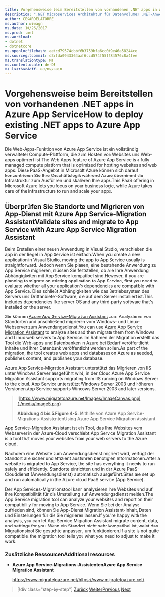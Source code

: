 ```yaml
---
title: Vorgehensweise beim Bereitstellen von vorhandenen .NET apps in Azure App Service
description: ".NET Microservices Architektur für Datenvolumes .NET-Anwendungen | Vorgehensweise beim Bereitstellen von vorhandenen .NET apps in Azure App Service"
author: CESARDELATORRE
ms.author: wiwagn
ms.date: 10/26/2017
ms.prod: .net
ms.workload:
- dotnet
- dotnetcore
ms.openlocfilehash: aefcd79574cbbf6b3759bfa6cc0f9e46a58244ce
ms.sourcegitcommit: d3cfda0943364aaf6ccd574f55f584576c8a4fee
ms.translationtype: MT
ms.contentlocale: de-DE
ms.lasthandoff: 03/08/2018
---
```

# <a name="how-to-deploy-existing-net-apps-to-azure-app-service"></a><span data-ttu-id="e5f59-103">Vorgehensweise beim Bereitstellen von vorhandenen .NET apps in Azure App Service</span><span class="sxs-lookup"><span data-stu-id="e5f59-103">How to deploy existing .NET apps to Azure App Service</span></span> 

<span data-ttu-id="e5f59-104">Die Web-Apps-Funktion von Azure App Service ist ein vollständig verwalteter Compute-Plattform, die zum Hosten von Websites und Web-apps optimiert ist.</span><span class="sxs-lookup"><span data-stu-id="e5f59-104">The Web Apps feature of Azure App Service is a fully managed compute platform that is optimized for hosting websites and web apps.</span></span> <span data-ttu-id="e5f59-105">Diese PaaS-Angebot in Microsoft Azure können sich darauf konzentrieren Sie Ihre Geschäftslogik während Azure übernimmt die Infrastruktur zum Ausführen und skalieren Ihre apps.</span><span class="sxs-lookup"><span data-stu-id="e5f59-105">This PaaS offering in Microsoft Azure lets you focus on your business logic, while Azure takes care of the infrastructure to run and scale your apps.</span></span>

## <a name="validate-sites-and-migrate-to-app-service-with-azure-app-service-migration-assistant"></a><span data-ttu-id="e5f59-106">Überprüfen Sie Standorte und Migrieren von App-Dienst mit Azure App Service-Migration Assistant</span><span class="sxs-lookup"><span data-stu-id="e5f59-106">Validate sites and migrate to App Service with Azure App Service Migration Assistant</span></span>

<span data-ttu-id="e5f59-107">Beim Erstellen einer neuen Anwendung in Visual Studio, verschieben die app in der Regel in App Service ist einfach.</span><span class="sxs-lookup"><span data-stu-id="e5f59-107">When you create a new application in Visual Studio, moving the app to App Service usually is straightforward.</span></span> <span data-ttu-id="e5f59-108">Jedoch wenn Sie planen, eine bestehende Anwendung zu App Service migrieren, müssen Sie feststellen, ob alle Ihre Anwendung Abhängigkeiten mit App Service kompatibel sind.</span><span class="sxs-lookup"><span data-stu-id="e5f59-108">However, if you are planning to migrate an existing application to App Service, first you need to evaluate whether all your application's dependencies are compatible with App Service.</span></span> <span data-ttu-id="e5f59-109">Dies schließt Abhängigkeiten wie das Betriebssystem des Servers und Drittanbieter-Software, die auf dem Server installiert ist.</span><span class="sxs-lookup"><span data-stu-id="e5f59-109">This includes dependencies like server OS and any third-party software that's installed on the server.</span></span>

<span data-ttu-id="e5f59-110">Sie können [Azure App Service-Migration Assistant](https://www.migratetoazure.net/) zum Analysieren von Standorten und anschließend migrieren vom Windows- und Linux-Webserver zum Anwendungsdienst.</span><span class="sxs-lookup"><span data-stu-id="e5f59-110">You can use [Azure App Service Migration Assistant](https://www.migratetoazure.net/) to analyze sites and then migrate them from Windows and Linux web servers to App Service.</span></span> <span data-ttu-id="e5f59-111">Im Rahmen der Migration erstellt das Tool die Web-apps und Datenbanken in Azure bei Bedarf veröffentlicht Inhalte und Ihrer Datenbank veröffentlicht werden sollen.</span><span class="sxs-lookup"><span data-stu-id="e5f59-111">As part of the migration, the tool creates web apps and databases on Azure as needed, publishes content, and publishes your database.</span></span>

<span data-ttu-id="e5f59-112">Azure App Service-Migration Assistant unterstützt das Migrieren von IIS unter Windows Server ausgeführt wird, in der Cloud.</span><span class="sxs-lookup"><span data-stu-id="e5f59-112">Azure App Service Migration Assistant supports migrating from IIS running on Windows Server to the cloud.</span></span> <span data-ttu-id="e5f59-113">App Service unterstützt Windows Server 2003 und höheren Versionen.</span><span class="sxs-lookup"><span data-stu-id="e5f59-113">App Service supports Windows Server 2003 and later versions.</span></span>

> ![https://www.migratetoazure.net/Images/ImageCanvas.png](./media/image5.png)
>
> <span data-ttu-id="e5f59-115">**Abbildung 4 bis 5.**</span><span class="sxs-lookup"><span data-stu-id="e5f59-115">**Figure 4-5.**</span></span> <span data-ttu-id="e5f59-116">Mithilfe von Azure App Service-Migrations-Assistenten</span><span class="sxs-lookup"><span data-stu-id="e5f59-116">Using Azure App Service Migration Assistant</span></span>

<span data-ttu-id="e5f59-117">App Service-Migration Assistant ist ein Tool, das Ihre Websites vom Webserver in der Azure-Cloud verschiebt.</span><span class="sxs-lookup"><span data-stu-id="e5f59-117">App Service Migration Assistant is a tool that moves your websites from your web servers to the Azure cloud.</span></span>

<span data-ttu-id="e5f59-118">Nachdem eine Website zum Anwendungsdienst migriert wird, verfügt der Standort alle sicher und effizient ausführen benötigten Informationen.</span><span class="sxs-lookup"><span data-stu-id="e5f59-118">After a website is migrated to App Service, the site has everything it needs to run safely and efficiently.</span></span> <span data-ttu-id="e5f59-119">Standorte einrichten und in der Azure PaaS-Clouddienst (Anwendungsdienst) automatisch ausgeführt.</span><span class="sxs-lookup"><span data-stu-id="e5f59-119">Sites are set up and run automatically in the Azure cloud PaaS service (App Service).</span></span>

<span data-ttu-id="e5f59-120">Der App Services-Migrationstool kann analysieren Ihre Websites und auf ihre Kompatibilität für die Umstellung auf Anwendungsdienst melden.</span><span class="sxs-lookup"><span data-stu-id="e5f59-120">The App Service migration tool can analyze your websites and report on their compatibility for moving to App Service.</span></span> <span data-ttu-id="e5f59-121">Wenn Sie bei der Analyse zufrieden sind, können Sie App-Dienst Migration Assistant-Inhalt, Daten und Einstellungen für die Sie migrieren lassen.</span><span class="sxs-lookup"><span data-stu-id="e5f59-121">If you're happy with the analysis, you can let App Service Migration Assistant migrate content, data, and settings for you.</span></span> <span data-ttu-id="e5f59-122">Wenn ein Standort nicht sehr kompatibel ist, weist das Migrationstool Sie gesuchte anpassen, um funktionieren.</span><span class="sxs-lookup"><span data-stu-id="e5f59-122">If a site is not quite compatible, the migration tool tells you what you need to adjust to make it work.</span></span>

### <a name="additional-resources"></a><span data-ttu-id="e5f59-123">Zusätzliche Ressourcen</span><span class="sxs-lookup"><span data-stu-id="e5f59-123">Additional resources</span></span>

- <span data-ttu-id="e5f59-124">**Azure App Service-Migrations-Assistenten**</span><span class="sxs-lookup"><span data-stu-id="e5f59-124">**Azure App Service Migration Assistant**</span></span>

    [<span data-ttu-id="e5f59-125">https://www.migratetoazure.net/</span><span class="sxs-lookup"><span data-stu-id="e5f59-125">https://www.migratetoazure.net/</span></span>](https://www.migratetoazure.net/)

>[!div class="step-by-step"]
<span data-ttu-id="e5f59-126">[Zurück](what-about-cloud-optimized-applications.md)
[Weiter](deploy-existing-net-apps-as-windows-containers.md)</span><span class="sxs-lookup"><span data-stu-id="e5f59-126">[Previous](what-about-cloud-optimized-applications.md)
[Next](deploy-existing-net-apps-as-windows-containers.md)</span></span>
